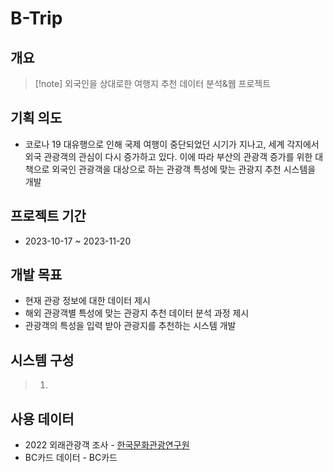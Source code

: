 # B-Trip
## 개요
>[!note] 외국인을 상대로한 여행지 추천 데이터 분석&웹 프로젝트
## 기획 의도
- 코로나 19 대유행으로 인해 국제 여행이 중단되었던 시기가 지나고, 세계 각지에서 외국 관광객의 관심이 다시 증가하고 있다. 이에 따라 부산의 관광객 증가를 위한 대책으로 외국인 관광객을 대상으로 하는 관광객 특성에 맞는 관광지 추천 시스템을 개발

## 프로젝트 기간
- 2023-10-17 ~ 2023-11-20

## 개발 목표
- 현재 관광 정보에 대한 데이터 제시
- 해외 관광객별 특성에 맞는 관광지 추천 데이터 분석 과정 제시
- 관광객의 특성을 입력 받아 관광지를 추천하는 시스템 개발
## 시스템 구성


>1. 
## 사용 데이터
- 2022 외래관광객 조사 - [한국문화관광연구원](https://www.kcti.re.kr/web/user/main.do)
- BC카드 데이터 - BC카드
